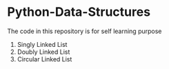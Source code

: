 # Python-Data-Structures
The code in this repository is for self learning purpose

1) Singly Linked List
2) Doubly Linked List
3) Circular Linked List
